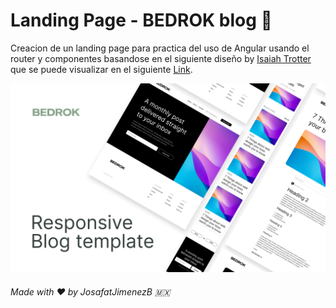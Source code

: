 # Landing Page - BEDROK blog :book:

Creacion de un landing page para practica del uso de Angular usando el router y componentes basandose en el siguiente diseño by [Isaiah Trotter](https://www.figma.com/@isaiahtrotter) que se puede visualizar en el siguiente [Link](https://www.figma.com/community/file/1165348645914656641).

![Landing Page](./capturas/Cover.png)

###### Made with :heart: by JosafatJimenezB :mexico:
